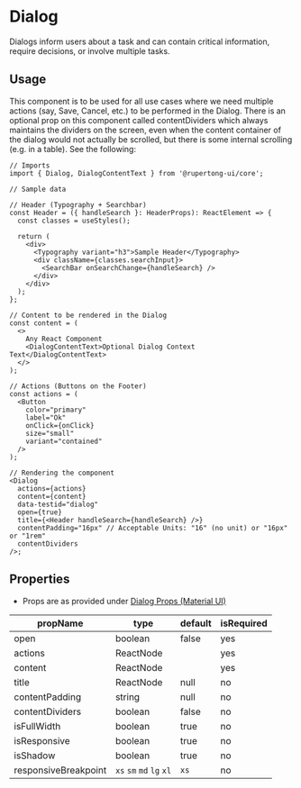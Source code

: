 # Dialog

Dialogs inform users about a task and can contain critical information, require decisions, or involve multiple tasks.

## Usage

This component is to be used for all use cases where we need multiple actions (say, Save, Cancel, etc.) to be performed in the Dialog.
There is an optional prop on this component called contentDividers which always maintains the dividers on the screen, even when the content container of the dialog would not actually be scrolled, but there is some internal scrolling (e.g. in a table). See the following:

```tsx
// Imports
import { Dialog, DialogContentText } from '@rupertong-ui/core';

// Sample data

// Header (Typography + Searchbar)
const Header = ({ handleSearch }: HeaderProps): ReactElement => {
  const classes = useStyles();

  return (
    <div>
      <Typography variant="h3">Sample Header</Typography>
      <div className={classes.searchInput}>
        <SearchBar onSearchChange={handleSearch} />
      </div>
    </div>
  );
};

// Content to be rendered in the Dialog
const content = (
  <>
    Any React Component
    <DialogContentText>Optional Dialog Context Text</DialogContentText>
  </>
);

// Actions (Buttons on the Footer)
const actions = (
  <Button
    color="primary"
    label="Ok"
    onClick={onClick}
    size="small"
    variant="contained"
  />
);

// Rendering the component
<Dialog
  actions={actions}
  content={content}
  data-testid="dialog"
  open={true}
  title={<Header handleSearch={handleSearch} />}
  contentPadding="16px" // Acceptable Units: "16" (no unit) or "16px" or "1rem"
  contentDividers
/>;
```

## Properties

- Props are as provided under [Dialog Props (Material UI)](https://material-ui.com/api/dialog/)

| propName             | type                     | default | isRequired |
| -------------------- | ------------------------ | ------- | ---------- |
| open                 | boolean                  | false   | yes        |
| actions              | ReactNode                |         | yes        |
| content              | ReactNode                |         | yes        |
| title                | ReactNode                | null    | no         |
| contentPadding       | string                   | null    | no         |
| contentDividers      | boolean                  | false   | no         |
| isFullWidth          | boolean                  | true    | no         |
| isResponsive         | boolean                  | true    | no         |
| isShadow             | boolean                  | true    | no         |
| responsiveBreakpoint | `xs` `sm` `md` `lg` `xl` | `xs`    | no         |
